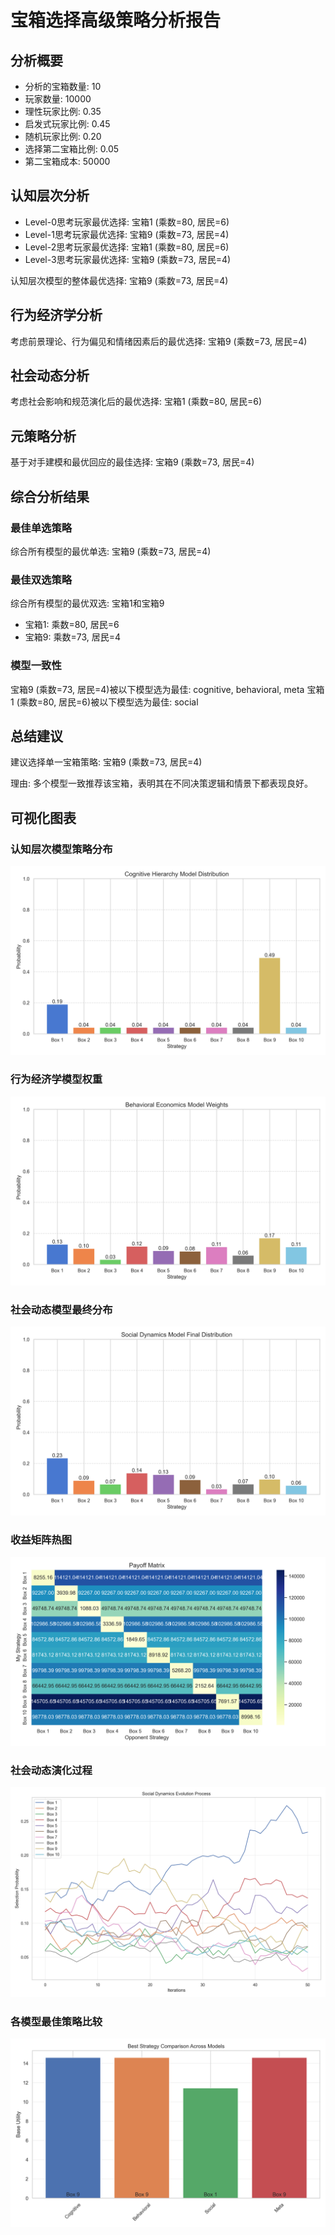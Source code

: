 # 宝箱选择高级策略分析报告

## 分析概要

- 分析的宝箱数量: 10
- 玩家数量: 10000
- 理性玩家比例: 0.35
- 启发式玩家比例: 0.45
- 随机玩家比例: 0.20
- 选择第二宝箱比例: 0.05
- 第二宝箱成本: 50000

## 认知层次分析

- Level-0思考玩家最优选择: 宝箱1 (乘数=80, 居民=6)
- Level-1思考玩家最优选择: 宝箱9 (乘数=73, 居民=4)
- Level-2思考玩家最优选择: 宝箱1 (乘数=80, 居民=6)
- Level-3思考玩家最优选择: 宝箱9 (乘数=73, 居民=4)

认知层次模型的整体最优选择: 宝箱9 (乘数=73, 居民=4)

## 行为经济学分析

考虑前景理论、行为偏见和情绪因素后的最优选择: 宝箱9 (乘数=73, 居民=4)

## 社会动态分析

考虑社会影响和规范演化后的最优选择: 宝箱1 (乘数=80, 居民=6)

## 元策略分析

基于对手建模和最优回应的最佳选择: 宝箱9 (乘数=73, 居民=4)

## 综合分析结果

### 最佳单选策略

综合所有模型的最优单选: 宝箱9 (乘数=73, 居民=4)

### 最佳双选策略

综合所有模型的最优双选: 宝箱1和宝箱9
- 宝箱1: 乘数=80, 居民=6
- 宝箱9: 乘数=73, 居民=4

### 模型一致性

宝箱9 (乘数=73, 居民=4)被以下模型选为最佳: cognitive, behavioral, meta
宝箱1 (乘数=80, 居民=6)被以下模型选为最佳: social

## 总结建议

建议选择单一宝箱策略: 宝箱9 (乘数=73, 居民=4)

理由: 多个模型一致推荐该宝箱，表明其在不同决策逻辑和情景下都表现良好。


## 可视化图表

### 认知层次模型策略分布
![Cognitive Hierarchy Model Distribution](cognitive_distribution.png)

### 行为经济学模型权重
![Behavioral Economics Model Weights](behavioral_weights.png)

### 社会动态模型最终分布
![Social Dynamics Model Final Distribution](social_distribution.png)

### 收益矩阵热图
![Payoff Matrix Heatmap](payoff_matrix.png)

### 社会动态演化过程
![Social Dynamics Evolution Process](social_dynamics_evolution.png)

### 各模型最佳策略比较
![Best Strategy Comparison Across Models](model_comparison.png)


